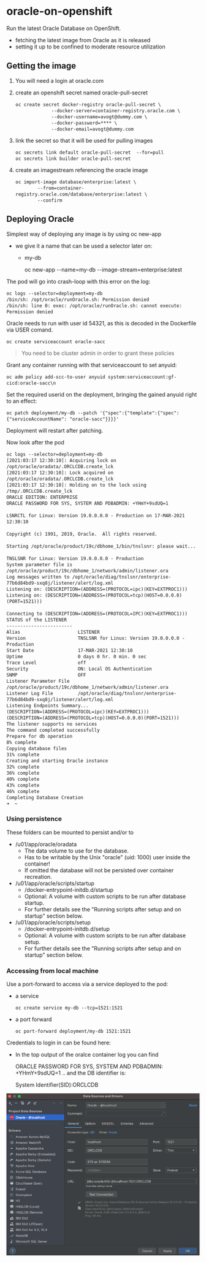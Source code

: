 # oracle-on-openshift

Run the latest Oracle Database on OpenShift.

- fetching the latest image from Oracle as it is released
- setting it up to be confined to moderate resource utilization

## Getting the image

1. You will need a login at oracle.com
        
2. create an openshift secret named oracle-pull-secret
    
       oc create secret docker-registry oracle-pull-secret \
                    --docker-server=container-registry.oracle.com \
                    --docker-username=avogt@dummy.com \
                    --docker-password=**** \ 
                    --docker-email=avogt@dummy.com
3. link the secret so that it will be used for pulling images
   
       oc secrets link default oracle-pull-secret  --for=pull
       oc secrets link builder oracle-pull-secret
   
4. create an imagestream referencing the oracle image
   
       oc import-image database/enterprise:latest \
               --from=container-registry.oracle.com/database/enterprise:latest \
               --confirm

## Deploying Oracle 

Simplest way of deploying any image is by using oc new-app

- we give it a name that can be used a selector later on:
  - my-db
    

    oc new-app  --name=my-db --image-stream=enterprise:latest

The pod will go into crash-loop with this error on the log:

    oc logs --selector=deployment=my-db
    /bin/sh: /opt/oracle/runOracle.sh: Permission denied
    /bin/sh: line 0: exec: /opt/oracle/runOracle.sh: cannot execute: Permission denied


Oracle needs to run with user id 54321, as this is decoded in the Dockerfile via USER comand.

    oc create serviceaccount oracle-sacc

>You need to be cluster admin in order to grant these policies
> 
Grant any container running with that serviceaccount to set anyuid:

    oc adm policy add-scc-to-user anyuid system:serviceaccount:gf-cicd:oracle-sacc\n

Set the required userid on the deployment, bringing the gained anyuid right to an effect:

    oc patch deployment/my-db --patch '{"spec":{"template":{"spec":{"serviceAccountName": "oracle-sacc"}}}}'

Deployment will restart after patching.

Now look after the pod

    oc logs --selector=deployment=my-db
    [2021:03:17 12:30:10]: Acquiring lock on /opt/oracle/oradata/.ORCLCDB.create_lck
    [2021:03:17 12:30:10]: Lock acquired on /opt/oracle/oradata/.ORCLCDB.create_lck
    [2021:03:17 12:30:10]: Holding on to the lock using /tmp/.ORCLCDB.create_lck
    ORACLE EDITION: ENTERPRISE
    ORACLE PASSWORD FOR SYS, SYSTEM AND PDBADMIN: +YHmY+9sdUQ=1
    
    LSNRCTL for Linux: Version 19.0.0.0.0 - Production on 17-MAR-2021 12:30:10
    
    Copyright (c) 1991, 2019, Oracle.  All rights reserved.
    
    Starting /opt/oracle/product/19c/dbhome_1/bin/tnslsnr: please wait...
    
    TNSLSNR for Linux: Version 19.0.0.0.0 - Production
    System parameter file is /opt/oracle/product/19c/dbhome_1/network/admin/listener.ora
    Log messages written to /opt/oracle/diag/tnslsnr/enterprise-77b6d84bd9-sxq8j/listener/alert/log.xml
    Listening on: (DESCRIPTION=(ADDRESS=(PROTOCOL=ipc)(KEY=EXTPROC1)))
    Listening on: (DESCRIPTION=(ADDRESS=(PROTOCOL=tcp)(HOST=0.0.0.0)(PORT=1521)))
    
    Connecting to (DESCRIPTION=(ADDRESS=(PROTOCOL=IPC)(KEY=EXTPROC1)))
    STATUS of the LISTENER
    ------------------------
    Alias                     LISTENER
    Version                   TNSLSNR for Linux: Version 19.0.0.0.0 - Production
    Start Date                17-MAR-2021 12:30:10
    Uptime                    0 days 0 hr. 0 min. 0 sec
    Trace Level               off
    Security                  ON: Local OS Authentication
    SNMP                      OFF
    Listener Parameter File   /opt/oracle/product/19c/dbhome_1/network/admin/listener.ora
    Listener Log File         /opt/oracle/diag/tnslsnr/enterprise-77b6d84bd9-sxq8j/listener/alert/log.xml
    Listening Endpoints Summary...
    (DESCRIPTION=(ADDRESS=(PROTOCOL=ipc)(KEY=EXTPROC1)))
    (DESCRIPTION=(ADDRESS=(PROTOCOL=tcp)(HOST=0.0.0.0)(PORT=1521)))
    The listener supports no services
    The command completed successfully
    Prepare for db operation
    8% complete
    Copying database files
    31% complete
    Creating and starting Oracle instance
    32% complete
    36% complete
    40% complete
    43% complete
    46% complete
    Completing Database Creation
    ➜  ~


### Using persistence

These folders can be mounted to persist and/or to 
-  /u01/app/oracle/oradata
    - The data volume to use for the database.
    - Has to be writable by the Unix "oracle" (uid: 1000) user inside the container!
    - If omitted the database will not be persisted over container recreation.
- /u01/app/oracle/scripts/startup 
  - /docker-entrypoint-initdb.d/startup
  - Optional: A volume with custom scripts to be run after database startup.
  - For further details see the "Running scripts after setup and on startup" section below.
-  /u01/app/oracle/scripts/setup
   - /docker-entrypoint-initdb.d/setup
   -   Optional: A volume with custom scripts to be run after database setup.
   -    For further details see the "Running scripts after setup and on startup" section below.


### Accessing from local machine

Use a port-forward to access via a service deployed to the pod:

- a service 

      oc create service my-db --tcp=1521:1521
  

- a port forward
  
      oc port-forward deployment/my-db 1521:1521

 
Credentials to login in can be found here:
- In the top output of the oralce container log you can find

    ORACLE PASSWORD FOR SYS, SYSTEM AND PDBADMIN: +YHmY+9sdUQ=1
.. and the DB identifier is:

    System Identifier(SID):ORCLCDB


![img.png](img.png)
